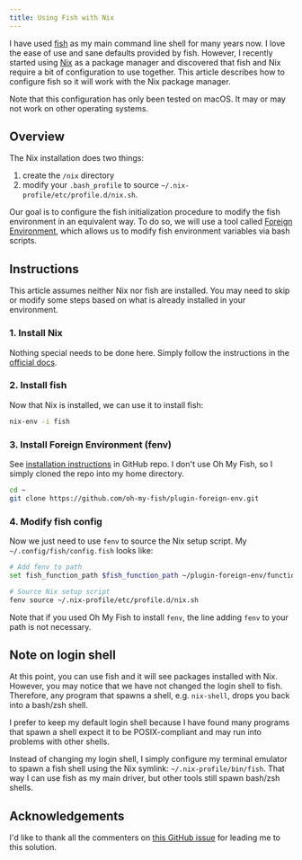 ```yaml
---
title: Using Fish with Nix
---
```


I have used [fish](https://fishshell.com) as my main command line shell for many years now. I love the ease of use and sane defaults provided by fish. However, I recently started using [Nix](https://nixos.org/) as a package manager and discovered that fish and Nix require a bit of configuration to use together. This article describes how to configure fish so it will work with the Nix package manager.

Note that this configuration has only been tested on macOS. It may or may not work on other operating systems.

## Overview

The Nix installation does two things:

1) create the `/nix` directory
2) modify your `.bash_profile` to source `~/.nix-profile/etc/profile.d/nix.sh`.

Our goal is to configure the fish initialization procedure to modify the fish environment in an equivalent way. To do so, we will use a tool called [Foreign Environment](https://github.com/oh-my-fish/plugin-foreign-env), which allows us to modify fish environment variables via bash scripts.

## Instructions

This article assumes neither Nix nor fish are installed. You may need to skip or modify some steps based on what is already installed in your environment.

### 1. Install Nix

Nothing special needs to be done here. Simply follow the instructions in the [official docs](https://nixos.org/nix/download.html).

### 2. Install fish

Now that Nix is installed, we can use it to install fish:

```bash
nix-env -i fish
```

### 3. Install Foreign Environment (fenv)

See [installation instructions](https://github.com/oh-my-fish/plugin-foreign-env#install) in GitHub repo. I don't use Oh My Fish, so I simply cloned the repo into my home directory.

```bash
cd ~
git clone https://github.com/oh-my-fish/plugin-foreign-env.git
```

### 4. Modify fish config

Now we just need to use `fenv` to source the Nix setup script. My `~/.config/fish/config.fish` looks like:

```bash
# Add fenv to path
set fish_function_path $fish_function_path ~/plugin-foreign-env/functions

# Source Nix setup script
fenv source ~/.nix-profile/etc/profile.d/nix.sh
```

Note that if you used Oh My Fish to install `fenv`, the line adding `fenv` to your path is not necessary.

## Note on login shell

At this point, you can use fish and it will see packages installed with Nix. However, you may notice that we have not changed the login shell to fish. Therefore, any program that spawns a shell, e.g. `nix-shell`, drops you back into a bash/zsh shell.

I prefer to keep my default login shell because I have found many programs that spawn a shell expect it to be POSIX-compliant and may run into problems with other shells.

Instead of changing my login shell, I simply configure my terminal emulator to spawn a fish shell using the Nix symlink: `~/.nix-profile/bin/fish`. That way I can use fish as my main driver, but other tools still spawn bash/zsh shells.

## Acknowledgements

I'd like to thank all the commenters on [this GitHub issue](https://github.com/NixOS/nix/issues/1512) for leading me to this solution.
